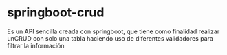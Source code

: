 # springboot-crud
Es un API sencilla creada con springboot, que tiene como finalidad realizar unCRUD con solo una tabla haciendo uso de diferentes validadores para filtrar la información
